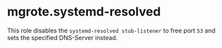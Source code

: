 # mgrote.systemd-resolved

This role disables the `systemd-resolved stub-listener` to free port `53` and sets the specified DNS-Server instead. 
